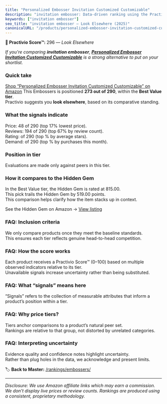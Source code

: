 ```yaml
---
title: "Personalized Embosser Invitation Customized Customizable"
description: "invitation embosser: Data-driven ranking using the Practivio Score™. Positioned by quality, value, demand, findability, momentum."
keywords: ["invitation embosser"]
seo_title: "invitation embosser — Look Elsewhere (2025)"
canonicalURL: "/products/personalized-embosser-invitation-customized-customizable-B0FMDTRLZX/"
---
```


**🚫 Practivio Score™:** 296 — _Look Elsewhere_


*If you're comparing **invitation embosser**, **[Personalized Embosser Invitation Customized Customizable](https://www.amazon.com/dp/B0FMDTRLZX?tag=practivio-20)** is a strong alternative to put on your shortlist.*
### Quick take
[Shop “Personalized Embosser Invitation Customized Customizable” on Amazon](https://www.amazon.com/dp/B0FMDTRLZX?tag=practivio-20)
This Embossers is positioned **273 out of 290**, within the **Best Value tier**.  
Practivio suggests you **look elsewhere**, based on its comparative standing.

### What the signals indicate
Price: 48 of 290 (top 17% lowest price).  
Reviews: 194 of 290 (top 67% by review count).  
Rating:  of 290 (top % by average stars).  
Demand:  of 290 (top % by purchases this month).

### Position in tier
Evaluations are made only against peers in this tier.

### How it compares to the Hidden Gem
In the Best Value tier, the Hidden Gem is rated at 815.00.  
This pick trails the Hidden Gem by 519.00 points.  
This comparison helps clarify how the item stacks up in context.  

See the Hidden Gem on Amazon → [View listing](https://www.amazon.com/dp/B001XQ7ZP8?tag=practivio-20)

### FAQ: Inclusion criteria
We only compare products once they meet the baseline standards.  
This ensures each tier reflects genuine head-to-head competition.

### FAQ: How the score works
Each product receives a Practivio Score™ (0–100) based on multiple observed indicators relative to its tier.  
Unavailable signals increase uncertainty rather than being substituted.

### FAQ: What “signals” means here
“Signals” refers to the collection of measurable attributes that inform a product’s position within a tier.

### FAQ: Why price tiers?
Tiers anchor comparisons to a product’s natural peer set.  
Rankings are relative to that group, not distorted by unrelated categories.

### FAQ: Interpreting uncertainty
Evidence quality and confidence notes highlight uncertainty.  
Rather than plug holes in the data, we acknowledge and present limits.


🏷️ **Back to Master:** [/rankings/embossers/](/rankings/embossers/)

---
_Disclosure: We use Amazon affiliate links which may earn a commission. We don’t display live prices or review counts. Rankings are produced using a consistent, proprietary methodology._
